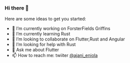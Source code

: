 ### Hi there 👋


Here are some ideas to get you started:

- 🔭 I’m currently working on   ForsterFields Griffins
- 🌱 I’m currently learning  Rust
- 👯 I’m looking to collaborate on Flutter,Rust and Angular
- 🤔 I’m looking for help with Rust
- 💬 Ask me about Flutter
- 📫 How to reach me: twiiter [@ajani_eniola](https://twitter.com/ajani_eniola)




